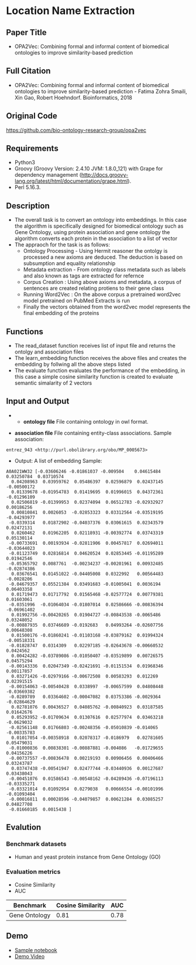 # Location Name Extraction
## Paper Title
- OPA2Vec: Combining formal and informal content of biomedical ontologies to improve similarity-based prediction
## Full Citation
- OPA2Vec: Combining formal and informal content of biomedical ontologies to improve similarity-based prediction -
 Fatima Zohra Smaili, Xin Gao, Robert Hoehndorf. Bioinformatics, 2018
 

## Original Code
https://github.com/bio-ontology-research-group/opa2vec

## Requirements
- Python3
- Groovy (Groovy Version: 2.4.10 JVM: 1.8.0_121) with Grape for dependency management (http://docs.groovy-lang.org/latest/html/documentation/grape.html).
- Perl 5.16.3.



## Description
- The overall task is to convert an ontology into embeddings. In this case the algorithm is specifically designed for biomedical ontology such as Gene Ontology, using protein association and gene ontology the algorithm converts each protein in the association to a list of vector
- The appraoch for the task is as follows:
	- Ontology Processing - Using Hermit reasoner the ontolgy is processed a new axioms are deduced. The deduction is based on subsumption and equality relationship
	- Metadata extraction - From ontology class metadata such as labels and also known as tags are extracted for refernce
	- Corpus Creation : Using above axioms and metadata, a corpus of sentences are created relating protiens to their gene class
	- Running Word2Vec : On the above corpus a pretrained word2vec model pretrained on PubMed Extracts is run
	- Finally the vectors obtained from the word2vec model represents the final embedding of the proteins
## Functions
- The read_dataset function receives list of input file and returns the ontolgy and association files
- The learn_embedding function receives the above files and creates the embedding by follwing all the above steps listed
- The evaluate function evaluates the performance of the embedding, in this case a simple cosine similarity function is created to evaluate semantic simalarity of 2 vectors


## Input and Output
- - **ontology file**            File containing ontology in owl format.
  
 - **association file**         File containing entity-class associations.
Sample association:
```
entrez_943 <http://purl.obolibrary.org/obo/MP_0005673>
```

- Output: A list of embedding
Sample:
```
A0A021WW32 [-0.03606246 -0.01861037 -0.009504    0.04615484  0.03250784  0.03710574
  0.04208963  0.03959762  0.05486397  0.02596879  0.02437145 -0.00500172
  0.01339678 -0.01954783  0.01419695  0.01996015  0.04372361 -0.01296109
  0.02506819 -0.01399953  0.02374094  0.06512783 -0.02932927  0.00186256
  0.00810841  0.0026053  -0.02853323  0.03312564 -0.03519195 -0.04293977
 -0.0339314   0.01872902 -0.04037376  0.03061615  0.02343579  0.02472131
  0.0260462   0.01962205  0.02118931 -0.00392774  0.03743319  0.05130114
 -0.00733691  0.00193934 -0.02811906  0.00457817  0.02694011 -0.03644023
 -0.01123749  0.02816814  0.04620524  0.02853445 -0.01195289  0.01942546
 -0.05365792  0.0087761  -0.00234237 -0.00201961  0.00932485 -0.02874386
  0.03676541  0.01451022 -0.04405008  0.0322992   0.00564483 -0.0028206
 -0.04679357  0.05521384  0.03491683 -0.01005041  0.0036194   0.06403358
  0.01719473  0.01717792  0.01565468 -0.02577724  0.00779381  0.01603061
 -0.0351996  -0.01064034 -0.01807014  0.02586666 -0.00836394 -0.06961402
  0.01992756 -0.00420265  0.01904727 -0.00843538 -0.0065486   0.03248052
 -0.00887935  0.03746689 -0.0192683   0.04993264 -0.02607756  0.00648308
  0.01500176 -0.01860241 -0.01103168 -0.03879162  0.01994324 -0.00518331
 -0.01828747  0.0314309   0.02297185 -0.02643678 -0.00660532  0.0424562
  0.00424282 -0.03789086 -0.01050407 -0.03519899  0.00726575  0.04575294
 -0.00143336  0.02047349 -0.02421691 -0.01151534  0.01968346  0.00117857
  0.03271426 -0.02979166 -0.00672508  0.00583293  0.012269    0.02391515
 -0.00154063 -0.00540428  0.0338997  -0.00657599  0.04808448 -0.03669382
 -0.0289789   0.03364602 -0.00047082  0.03753386 -0.0029364  -0.02864629
  0.02781076  0.00436527  0.04085762 -0.00840923  0.03187585  0.01642676
  0.05293952 -0.01709634  0.01307616  0.02577974  0.03463218 -0.0629032
 -0.02561148  0.01766803 -0.00248356 -0.05010839 -0.014065   -0.00335783
  0.01017054 -0.00358918  0.02078317 -0.0186979   0.02781605  0.05479031
 -0.01000836  0.00838301 -0.00887881 -0.004086   -0.01729655  0.04156226
 -0.00737557 -0.00836478  0.00219193  0.00906456  0.00406466  0.03243787
  0.03747438 -0.00541947  0.02477744 -0.03440936  0.00127687  0.03438043
 -0.00451076  0.01586543 -0.00548162 -0.04289436 -0.07196113 -0.03335271
 -0.03321014  0.01092954  0.0279038   0.00666554 -0.00101996 -0.01093404
 -0.00016811  0.00028596 -0.04079857  0.00621284  0.03085257  0.04827708
 -0.01660185  0.0015438 ]
```

## Evalution
### Benchmark datasets 
- Human and yeast protein instance from Gene Ontology (GO)

### Evaluation metrics
- Cosine Similarity
- AUC 


Benchmark     | Cosine Similarity |   AUC   | 
------------- | ----------------- |-------- |
Gene Ontology |       0.81        |  0.78   |



## Demo
- [Sample notebook](./main_nb.ipynb)
- [Demo Video](https://youtu.be/gnTwA1Cj7J8)